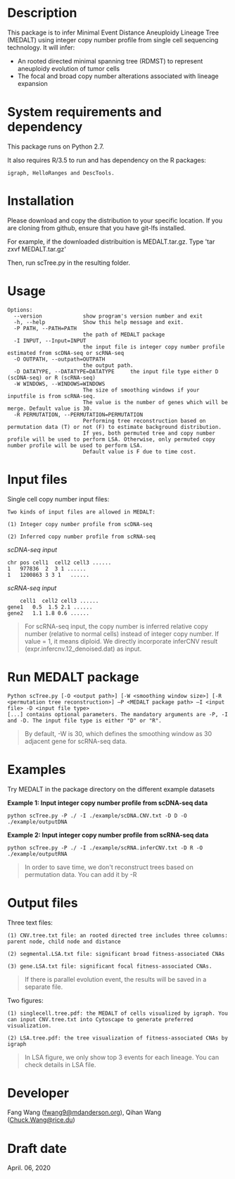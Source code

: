 Description
===========
This package is to infer Minimal Event Distance Aneuploidy Lineage Tree (MEDALT) using integer copy number profile from single cell sequencing technology. It will infer:
* An rooted directed minimal spanning tree (RDMST) to represent aneuploidy evolution of tumor cells
* The focal and broad copy number alterations associated with lineage expansion


System requirements and dependency
==================================
This package runs on Python 2.7.

It also requires R/3.5
to run and has dependency on the R packages:

	igraph, HelloRanges and DescTools.



Installation
============
Please download and copy the distribution to your specific location. If you are cloning from github, ensure that you have git-lfs installed.

For example, if the downloaded distribuition is MEDALT.tar.gz.
	Type 'tar zxvf MEDALT.tar.gz'

Then, run scTree.py in the resulting folder.

Usage
=====
```
Options:
  --version             show program's version number and exit
  -h, --help            Show this help message and exit.
  -P PATH, --PATH=PATH
                        the path of MEDALT package
  -I INPUT, --Input=INPUT
                        the input file is integer copy number profile estimated from scDNA-seq or scRNA-seq
  -O OUTPATH, --outpath=OUTPATH
                        the output path.
  -D DATATYPE, --DATATYPE=DATATYPE     the input file type either D (scDNA-seq) or R (scRNA-seq)
  -W WINDOWS, --WINDOWS=WINDOWS
                        The size of smoothing windows if your inputfile is from scRNA-seq.
                        The value is the number of genes which will be merge. Default value is 30.
  -R PERMUTATION, --PERMUTATION=PERMUTATION
                        Performing tree reconstruction based on permutation data (T) or not (F) to estimate background distribution.
                        If yes, both permuted tree and copy number profile will be used to perform LSA. Otherwise, only permuted copy number profile will be used to perform LSA.
                        Default value is F due to time cost.

```

Input files
===========

Single cell copy number input files:

	Two kinds of input files are allowed in MEDALT:

	(1) Integer copy number profile from scDNA-seq

	(2) Inferred copy number profile from scRNA-seq

  *scDNA-seq input*

  	chr	pos	cell1  cell2 cell3 ......
  	1	977836	2  3 1 ......
  	1	1200863	3 3 1	......

  *scRNA-seq input*

    	cell1  cell2 cell3 ......
    gene1	0.5  1.5 2.1 ......
    gene2	1.1 1.8 0.6	......

>For scRNA-seq input, the copy number is inferred relative copy number (relative to normal cells) instead of integer copy number. If value = 1, it means diploid. We directly incorporate inferCNV result (expr.infercnv.12_denoised.dat) as input.

Run MEDALT package
============

    Python scTree.py [-O <output path>] [-W <smoothing window size>] [-R <permutation tree reconstruction>] –P <MEDALT package path> –I <input file> -D <input file type>
    [...] contains optional parameters. The mandatory arguments are -P, -I and -D. The input file type is either "D" or "R".
>By default, -W is 30, which defines the smoothing window as 30 adjacent gene for scRNA-seq data.  


Examples
========
Try MEDALT in the package directory on the different example datasets

**Example 1: Input integer copy number profile from scDNA-seq data**

	python scTree.py -P ./ -I ./example/scDNA.CNV.txt -D D -O ./example/outputDNA

**Example 2: Input integer copy number profile from scRNA-seq data**

	python scTree.py -P ./ -I ./example/scRNA.inferCNV.txt -D R -O ./example/outputRNA

>In order to save time, we don't reconstruct trees based on permutation data. You can add it by -R


Output files
============

Three text files:

	(1) CNV.tree.txt file: an rooted directed tree includes three columns: parent node, child node and distance

	(2) segmental.LSA.txt file: significant broad fitness-associated CNAs

	(3) gene.LSA.txt file: significant focal fitness-associated CNAs.

> If there is parallel evolution event, the results will be saved in a separate file.

Two figures:

	(1) singlecell.tree.pdf: the MEDALT of cells visualized by igraph. You can input CNV.tree.txt into Cytoscape to generate preferred visualization.

	(2) LSA.tree.pdf: the tree visualization of fitness-associated CNAs by igraph

> In LSA figure, we only show top 3 events for each lineage. You can check details in LSA file.


Developer
=========
Fang Wang (fwang9@mdanderson.org), Qihan Wang (Chuck.Wang@rice.du)

Draft date
==========
April. 06, 2020

